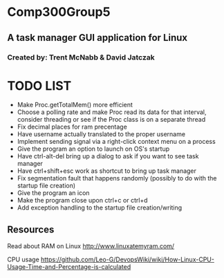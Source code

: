 # Comp300Group5
## A task manager GUI application for Linux
### Created by: Trent McNabb & David Jatczak

# TODO LIST
- Make Proc.getTotalMem() more efficient
- Choose a polling rate and make Proc read its data for that interval, consider threading or see if the Proc class is on a separate thread
- Fix decimal places for ram precentage
- Have username actually translated to the proper username
- Implement sending signal via a right-click context menu on a process
- Give the program an option to launch on OS's startup
- Have ctrl-alt-del bring up a dialog to ask if you want to see task manager
- Have ctrl+shift+esc work as shortcut to bring up task manager
- Fix segmentation fault that happens randomly (possibly to do with the startup file creation)
- Give the program an icon
- Make the program close upon ctrl+c or ctrl+d
- Add exception handling to the startup file creation/writing

## Resources

Read about RAM on Linux
http://www.linuxatemyram.com/

CPU usage
https://github.com/Leo-G/DevopsWiki/wiki/How-Linux-CPU-Usage-Time-and-Percentage-is-calculated
